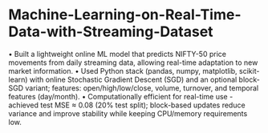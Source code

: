 
# Machine-Learning-on-Real-Time-Data-with-Streaming-Dataset
• Built a lightweight online ML model that predicts NIFTY-50 price movements from daily streaming data, allowing
real-time adaptation to new market information.
• Used Python stack (pandas, numpy, matplotlib, scikit-learn) with online Stochastic Gradient Descent (SGD) and an
optional block-SGD variant; features: open/high/low/close, volume, turnover, and temporal features
(day/month).
• Computationally efficient for real-time use - achieved test MSE ≈ 0.08 (20% test split); block-based updates reduce
variance and improve stability while keeping CPU/memory requirements low.

